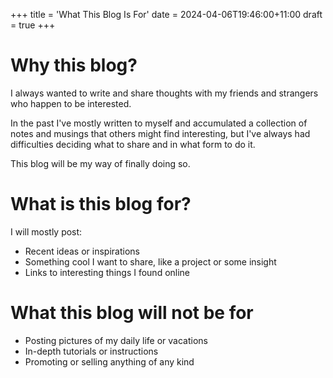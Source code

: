 +++
title = 'What This Blog Is For'
date = 2024-04-06T19:46:00+11:00
draft = true
+++

# Why this blog?

I always wanted to write and share thoughts with my friends and strangers who happen to be interested.

In the past I've mostly written to myself and accumulated a collection of notes and musings that others might find interesting, but I've always had difficulties deciding what to share and in what form to do it.

This blog will be my way of finally doing so. 

# What is this blog for?
I will mostly post:
- Recent ideas or inspirations
- Something cool I want to share, like a project or some insight
- Links to interesting things I found online

# What this blog will not be for
- Posting pictures of my daily life or vacations
- In-depth tutorials or instructions
- Promoting or selling anything of any kind
